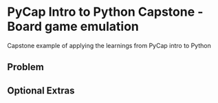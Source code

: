 # PyCap Intro to Python Capstone - Board game emulation

Capstone example of applying the learnings from PyCap intro to Python

## Problem

<problem statement>

## Optional Extras

<additional problem statements>
